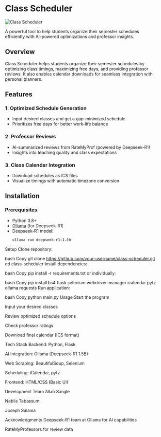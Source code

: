 # Class Scheduler

![Class Scheduler](https://via.placeholder.com/150) <!-- Add your actual image link here -->

A powerful tool to help students organize their semester schedules efficiently with AI-powered optimizations and professor insights.

## Overview

Class Scheduler helps students organize their semester schedules by optimizing class timings, maximizing free days, and providing professor reviews. It also enables calendar downloads for seamless integration with personal planners.

## Features

### 1. Optimized Schedule Generation  
- Input desired classes and get a gap-minimized schedule  
- Prioritizes free days for better work-life balance  

### 2. Professor Reviews  
- AI-summarized reviews from RateMyProf (powered by Deepseek-R1)  
- Insights into teaching quality and class expectations  

### 3. Class Calendar Integration  
- Download schedules as ICS files  
- Visualize timings with automatic timezone conversion  

## Installation

### Prerequisites
- Python 3.8+
- [Ollama](https://ollama.ai/) (for Deepseek-R1)
- Deepseek-R1 model:  
  ```bash
  ollama run deepseek-r1:1.5b
Setup
Clone repository:

bash
Copy
git clone https://github.com/your-username/class-scheduler.git
cd class-scheduler
Install dependencies:

bash
Copy
pip install -r requirements.txt
or individually:

bash
Copy
pip install bs4 flask selenium webdriver-manager icalendar pytz ollama requests
Run application:

bash
Copy
python main.py
Usage
Start the program

Input your desired classes

Review optimized schedule options

Check professor ratings

Download final calendar (ICS format)

Tech Stack
Backend: Python, Flask

AI Integration: Ollama (Deepseek-R1 1.5B)

Web Scraping: BeautifulSoup, Selenium

Scheduling: iCalendar, pytz

Frontend: HTML/CSS (Basic UI)

Development Team
Allan Sangle

Nabila Tabassum

Joseph Salama

Acknowledgments
Deepseek-R1 team at Ollama for AI capabilities

RateMyProfessors for review data
